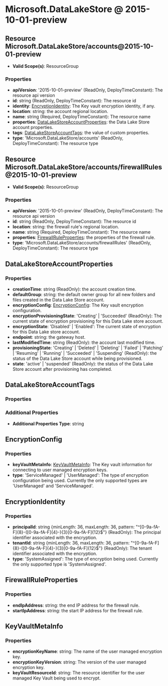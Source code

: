 # Microsoft.DataLakeStore @ 2015-10-01-preview

## Resource Microsoft.DataLakeStore/accounts@2015-10-01-preview
* **Valid Scope(s)**: ResourceGroup
### Properties
* **apiVersion**: '2015-10-01-preview' (ReadOnly, DeployTimeConstant): The resource api version
* **id**: string (ReadOnly, DeployTimeConstant): The resource id
* **identity**: [EncryptionIdentity](#encryptionidentity): The Key vault encryption identity, if any.
* **location**: string: the account regional location.
* **name**: string (Required, DeployTimeConstant): The resource name
* **properties**: [DataLakeStoreAccountProperties](#datalakestoreaccountproperties): the Data Lake Store account properties.
* **tags**: [DataLakeStoreAccountTags](#datalakestoreaccounttags): the value of custom properties.
* **type**: 'Microsoft.DataLakeStore/accounts' (ReadOnly, DeployTimeConstant): The resource type

## Resource Microsoft.DataLakeStore/accounts/firewallRules@2015-10-01-preview
* **Valid Scope(s)**: ResourceGroup
### Properties
* **apiVersion**: '2015-10-01-preview' (ReadOnly, DeployTimeConstant): The resource api version
* **id**: string (ReadOnly, DeployTimeConstant): The resource id
* **location**: string: the firewall rule's regional location.
* **name**: string (Required, DeployTimeConstant): The resource name
* **properties**: [FirewallRuleProperties](#firewallruleproperties): the properties of the firewall rule.
* **type**: 'Microsoft.DataLakeStore/accounts/firewallRules' (ReadOnly, DeployTimeConstant): The resource type

## DataLakeStoreAccountProperties
### Properties
* **creationTime**: string (ReadOnly): the account creation time.
* **defaultGroup**: string: the default owner group for all new folders and files created in the Data Lake Store account.
* **encryptionConfig**: [EncryptionConfig](#encryptionconfig): The Key vault encryption configuration.
* **encryptionProvisioningState**: 'Creating' | 'Succeeded' (ReadOnly): The current state of encryption provisioning for this Data Lake store account.
* **encryptionState**: 'Disabled' | 'Enabled': The current state of encryption for this Data Lake store account.
* **endpoint**: string: the gateway host.
* **lastModifiedTime**: string (ReadOnly): the account last modified time.
* **provisioningState**: 'Creating' | 'Deleted' | 'Deleting' | 'Failed' | 'Patching' | 'Resuming' | 'Running' | 'Succeeded' | 'Suspending' (ReadOnly): the status of the Data Lake Store account while being provisioned.
* **state**: 'active' | 'suspended' (ReadOnly): the status of the Data Lake Store account after provisioning has completed.

## DataLakeStoreAccountTags
### Properties
### Additional Properties
* **Additional Properties Type**: string

## EncryptionConfig
### Properties
* **keyVaultMetaInfo**: [KeyVaultMetaInfo](#keyvaultmetainfo): The Key vault information for connecting to user managed encryption keys.
* **type**: 'ServiceManaged' | 'UserManaged': The type of encryption configuration being used. Currently the only supported types are 'UserManaged' and 'ServiceManaged'.

## EncryptionIdentity
### Properties
* **principalId**: string {minLength: 36, maxLength: 36, pattern: "^[0-9a-fA-F]{8}-([0-9a-fA-F]{4}-){3}[0-9a-fA-F]{12}$"} (ReadOnly): The principal identifier associated with the encryption.
* **tenantId**: string {minLength: 36, maxLength: 36, pattern: "^[0-9a-fA-F]{8}-([0-9a-fA-F]{4}-){3}[0-9a-fA-F]{12}$"} (ReadOnly): The tenant identifier associated with the encryption.
* **type**: 'SystemAssigned': The type of encryption being used. Currently the only supported type is 'SystemAssigned'.

## FirewallRuleProperties
### Properties
* **endIpAddress**: string: the end IP address for the firewall rule.
* **startIpAddress**: string: the start IP address for the firewall rule.

## KeyVaultMetaInfo
### Properties
* **encryptionKeyName**: string: The name of the user managed encryption key.
* **encryptionKeyVersion**: string: The version of the user managed encryption key.
* **keyVaultResourceId**: string: The resource identifier for the user managed Key Vault being used to encrypt.

